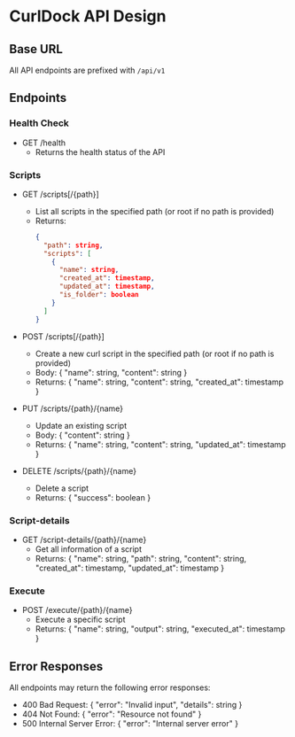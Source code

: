 # CurlDock API Design

## Base URL
All API endpoints are prefixed with `/api/v1`

## Endpoints

### Health Check
- GET /health
  - Returns the health status of the API

### Scripts
- GET /scripts[/{path}]
  - List all scripts in the specified path (or root if no path is provided)
  - Returns: 
    ```json
    { 
      "path": string, 
      "scripts": [
        { 
          "name": string, 
          "created_at": timestamp, 
          "updated_at": timestamp, 
          "is_folder": boolean 
        }
      ]
    }
    ```

- POST /scripts[/{path}]
  - Create a new curl script in the specified path (or root if no path is provided)
  - Body: { "name": string, "content": string }
  - Returns: { "name": string, "content": string, "created_at": timestamp }

- PUT /scripts/{path}/{name}
  - Update an existing script
  - Body: { "content": string }
  - Returns: { "name": string, "content": string, "updated_at": timestamp }

- DELETE /scripts/{path}/{name}
  - Delete a script
  - Returns: { "success": boolean }


### Script-details

- GET /script-details/{path}/{name}
  - Get all information of a script
  - Returns: { "name": string, "path": string, "content": string, "created_at": timestamp, "updated_at": timestamp }

### Execute

- POST /execute/{path}/{name}
  - Execute a specific script
  - Returns: { "name": string, "output": string, "executed_at": timestamp }


## Error Responses
All endpoints may return the following error responses:
- 400 Bad Request: { "error": "Invalid input", "details": string }
- 404 Not Found: { "error": "Resource not found" }
- 500 Internal Server Error: { "error": "Internal server error" }
